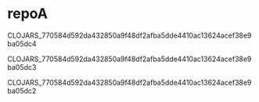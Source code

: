 # repoA

CLOJARS_770584d592da432850a9f48df2afba5dde4410ac13624acef38e9ba05dc4

CLOJARS_770584d592da432850a9f48df2afba5dde4410ac13624acef38e9ba05dc3

CLOJARS_770584d592da432850a9f48df2afba5dde4410ac13624acef38e9ba05dc2
